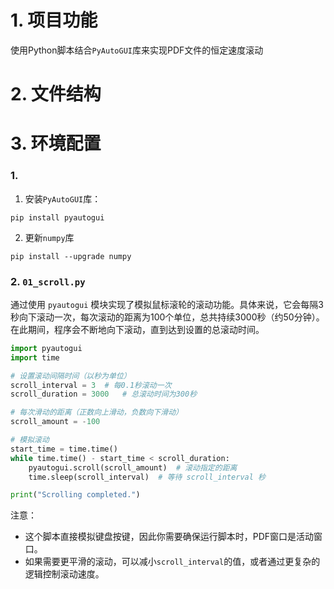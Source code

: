 # 1. 项目功能

使用Python脚本结合`PyAutoGUI`库来实现PDF文件的恒定速度滚动

# 2. 文件结构



# 3. 环境配置

### 1. 

1. 安装`PyAutoGUI`库：

```
pip install pyautogui
```

2. 更新`numpy`库

```
pip install --upgrade numpy
```


### 2. `01_scroll.py`

通过使用 `pyautogui` 模块实现了模拟鼠标滚轮的滚动功能。具体来说，它会每隔3秒向下滚动一次，每次滚动的距离为100个单位，总共持续3000秒（约50分钟）。在此期间，程序会不断地向下滚动，直到达到设置的总滚动时间。

```py
import pyautogui
import time

# 设置滚动间隔时间（以秒为单位）
scroll_interval = 3  # 每0.1秒滚动一次
scroll_duration = 3000   # 总滚动时间为300秒

# 每次滑动的距离（正数向上滑动，负数向下滑动）
scroll_amount = -100

# 模拟滚动
start_time = time.time()
while time.time() - start_time < scroll_duration:
    pyautogui.scroll(scroll_amount)  # 滚动指定的距离
    time.sleep(scroll_interval)  # 等待 scroll_interval 秒

print("Scrolling completed.")
```

注意：
- 这个脚本直接模拟键盘按键，因此你需要确保运行脚本时，PDF窗口是活动窗口。
- 如果需要更平滑的滚动，可以减小`scroll_interval`的值，或者通过更复杂的逻辑控制滚动速度。
